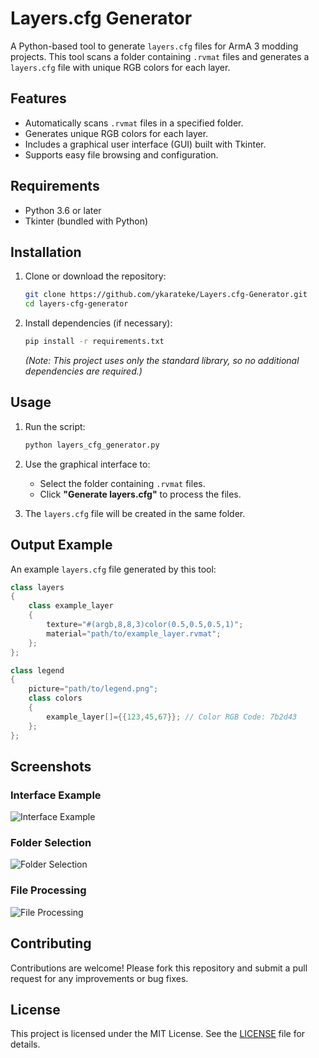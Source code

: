
# Layers.cfg Generator

A Python-based tool to generate `layers.cfg` files for ArmA 3 modding projects. This tool scans a folder containing `.rvmat` files and generates a `layers.cfg` file with unique RGB colors for each layer.

## Features

- Automatically scans `.rvmat` files in a specified folder.
- Generates unique RGB colors for each layer.
- Includes a graphical user interface (GUI) built with Tkinter.
- Supports easy file browsing and configuration.

## Requirements

- Python 3.6 or later
- Tkinter (bundled with Python)

## Installation

1. Clone or download the repository:
   ```bash
   git clone https://github.com/ykarateke/Layers.cfg-Generator.git
   cd layers-cfg-generator
   ```

2. Install dependencies (if necessary):
   ```bash
   pip install -r requirements.txt
   ```
   *(Note: This project uses only the standard library, so no additional dependencies are required.)*

## Usage

1. Run the script:
   ```bash
   python layers_cfg_generator.py
   ```

2. Use the graphical interface to:
   - Select the folder containing `.rvmat` files.
   - Click **"Generate layers.cfg"** to process the files.

3. The `layers.cfg` file will be created in the same folder.

## Output Example

An example `layers.cfg` file generated by this tool:

```cpp
class layers
{
    class example_layer 
    {
        texture="#(argb,8,8,3)color(0.5,0.5,0.5,1)";
        material="path/to/example_layer.rvmat";
    };
};

class legend 
{
    picture="path/to/legend.png";
    class colors 
    {
        example_layer[]={{123,45,67}}; // Color RGB Code: 7b2d43
    };
};
```

## Screenshots

### Interface Example
![Interface Example](https://i.imgur.com/yfZOXir.jpeg)

### Folder Selection
![Folder Selection](https://i.imgur.com/CgbR8vk.jpeg)

### File Processing
![File Processing](https://i.imgur.com/tzs6IZw.jpeg)

## Contributing

Contributions are welcome! Please fork this repository and submit a pull request for any improvements or bug fixes.

## License

This project is licensed under the MIT License. See the [LICENSE](LICENSE) file for details.

